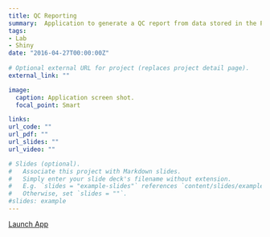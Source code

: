 ```yaml
---
title: QC Reporting
summary:  Application to generate a QC report from data stored in the Platform for Science LIMS offered by ThermoFisher. The reporting tool allows report customization and PDF output.
tags:
- Lab
- Shiny
date: "2016-04-27T00:00:00Z"
 
# Optional external URL for project (replaces project detail page).
external_link: ""

image:
  caption: Application screen shot.
  focal_point: Smart 

links:
url_code: ""
url_pdf: ""
url_slides: ""
url_video: ""

# Slides (optional).
#   Associate this project with Markdown slides.
#   Simply enter your slide deck's filename without extension.
#   E.g. `slides = "example-slides"` references `content/slides/example-slides.md`.
#   Otherwise, set `slides = ""`.
#slides: example
---
```

[Launch App](https://ngsanalytics.shinyapps.io/QCApp/)